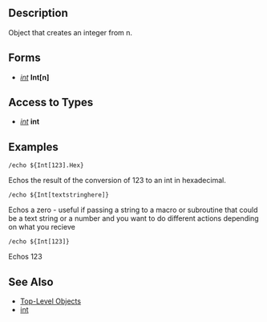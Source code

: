 ## Description

Object that creates an integer from n.

## Forms

-   *[int](../data-types/datatype-int.md)* **Int\[**n**\]**

## Access to Types

-   *[int](../data-types/datatype-int.md)* **int**

## Examples

`/echo ${Int[123].Hex}`

Echos the result of the conversion of 123 to an int in hexadecimal.

`/echo ${Int[textstringhere]}`

Echos a zero - useful if passing a string to a macro or subroutine that could be a text string or a number and you want
to do different actions depending on what you recieve

`/echo ${Int[123]}`

Echos 123

## See Also

-   [Top-Level Objects](top-level-objects.md)
-   [int](../data-types/datatype-int.md)


